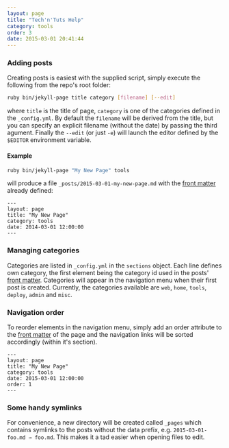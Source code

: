 ```yaml
---
layout: page
title: "Tech'n'Tuts Help"
category: tools
order: 3
date: 2015-03-01 20:41:44
---
```


### Adding posts
Creating posts is easiest with the supplied script, simply execute the following from the repo's root folder:

```bash
ruby bin/jekyll-page title category [filename] [--edit]
```

where `title` is the title of page, `category` is one of the categories defined in the `_config.yml`. By default the `filename` will be derived from the title, but you can specify an explicit filename (without the date) by passing the third agument. Finally the `--edit` (or just `-e`) will launch the editor defined by the `$EDITOR` environment variable.

#### Example

```bash
ruby bin/jekyll-page "My New Page" tools
```

will produce a file `_posts/2015-03-01-my-new-page.md` with the [front matter](http://jekyllrb.com/docs/frontmatter/) already defined:

```
---
layout: page
title: "My New Page"
category: tools
date: 2014-03-01 12:00:00
---
```

### Managing categories
Categories are listed in `_config.yml` in the `sections` object. Each line defines own category, the first element being the category id used in the posts' [front matter](http://jekyllrb.com/docs/frontmatter/). Categories will appear in the navigation menu when their first post is created. Currently, the categories available are `web`, `home`, `tools`, `deploy`, `admin` and `misc`.

### Navigation order
To reorder elements in the navigation menu, simply add an order attribute to the [front matter](http://jekyllrb.com/docs/frontmatter/) of the page and the navigation links will be sorted accordingly (within it's section).

```
---
layout: page
title: "My New Page"
category: tools
date: 2015-03-01 12:00:00
order: 1
---
```

### Some handy symlinks
For convenience, a new directory will be created called `_pages` which contains symlinks to the posts without the data prefix, e.g. `2015-03-01-foo.md → foo.md`. This makes it a tad easier when opening files to edit.